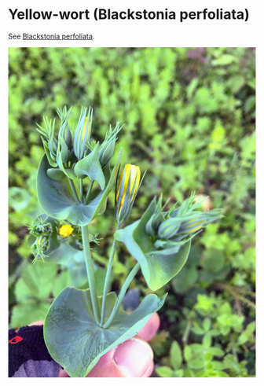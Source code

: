 # Yellow-wort (Blackstonia perfoliata)

See [Blackstonia perfoliata](https://en.wikipedia.org/wiki/Blackstonia_perfoliata).

![](IMG_2598.jpg)
